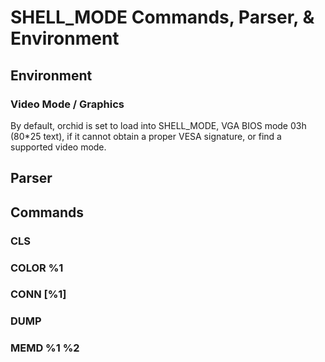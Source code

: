 # SHELL_MODE Commands, Parser, & Environment

## Environment
### Video Mode / Graphics
By default, orchid is set to load into SHELL_MODE, VGA BIOS mode 03h (80*25 text), if it cannot obtain a proper VESA signature, or find a supported video mode.

## Parser

## Commands
### CLS
### COLOR %1
### CONN [%1]
### DUMP
### MEMD %1 %2
